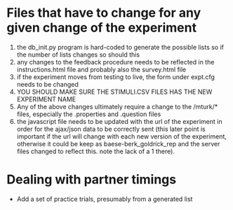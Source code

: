 # Files that have to change for any given change of the experiment #
1. the db_init.py program is hard-coded to generate the possible lists so if the number of lists changes so should this
1. any changes to the feedback procedure needs to be reflected in the instructions.html file and probably also the survey.html file
1. if the experiment moves from testing to live, the form under expt.cfg needs to be changed
1. YOU SHOULD MAKE SURE THE STIMULI.CSV FILES HAS THE NEW EXPERIMENT NAME
1. Any of the above changes ultimately require a change to the /mturk/* files, especially the .properties and .question files
1. the javascript file needs to be updated with the url of the experiment in order for the ajax/json data to be correctly sent (this later point is important if the url will change with each new version of the experiment, otherwise it could be keep as baese-berk_goldrick_rep and the server files changed to reflect this. note the lack of a 1 there).

# Dealing with partner timings #
* Add a set of practice trials, presumably from a generated list
